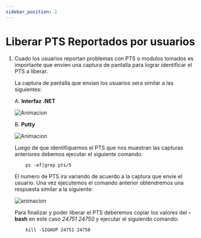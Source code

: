 ```yaml
---
sidebar_position: 2
---
```


# Liberar PTS Reportados por usuarios

1. Cuado los usuarios reportan problemas con PTS o modulos tomados es       importante que envien una captura de pantalla para lograr identificar el PTS a liberar.

    La captura de pantalla que envian los usuarios sera similar a las siguientes:

    A.  __Interfaz .NET__

    ![Animacion](https://media.giphy.com/media/v1.Y2lkPTc5MGI3NjExY25vaWx1c2txZGNxaXdsY3NzdWlkbWhuZHJrcDFsaDkzNXNnZ21wNyZlcD12MV9pbnRlcm5hbF9naWZfYnlfaWQmY3Q9Zw/2i7gCAWzkSoEMFtVtT/giphy.gif "ptsTomado")

    B. __Putty__

    ![Animacion](https://media.giphy.com/media/v1.Y2lkPTc5MGI3NjExNDJkbDFjcm40cW1tdnlyc3ZhMTVsZ2k1d3NzaGs5bDZheXl4NHk0aCZlcD12MV9pbnRlcm5hbF9naWZfYnlfaWQmY3Q9Zw/8gX29fkwHe4t3jheNt/giphy.gif "ptsTomado2")



    Luego de que identifiquemos el PTS que nos muestran las capturas anteriores debemos ejecutar el siguiente comando: 

    ~~~
        ps -ef|grep pts/5 
    ~~~

    El numero de PTS ira variando de acuerdo a la captura que envie el usuario.
    Una vez ejecutemos el comando anterior obtendremos una respuesta similar a la siguiente:

    ![animacion](https://media.giphy.com/media/v1.Y2lkPTc5MGI3NjExMXM1aWRzdzcwc214YXZiY2NkNnp6NHF0dTN2aW1nYzF3ZnJiYnV3MCZlcD12MV9pbnRlcm5hbF9naWZfYnlfaWQmY3Q9Zw/qkQeSNH7dAuLUKMrYJ/giphy.gif "psfgrep")

    Para finalizar y poder liberar el PTS deberemos copiar los valores del __-bash__  en este caso _24751 24750_ y ejecutar el siguiendo comando:

    ~~~
        kill -SIGHUP 24751 24750
    ~~~ 




